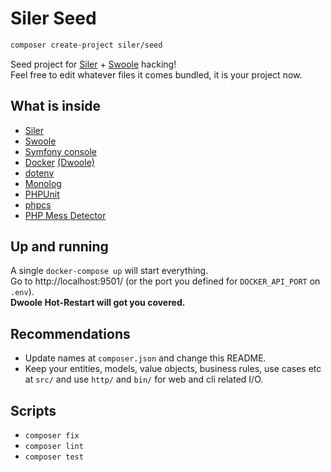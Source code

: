 # Siler Seed

```bash
composer create-project siler/seed
```

Seed project for [Siler](https://siler.leocavalcante.dev/) + [Swoole](https://www.swoole.co.uk/) hacking!<br>
Feel free to edit whatever files it comes bundled, it is your project now.

## What is inside

- [Siler](https://siler.leocavalcante.dev/)
- [Swoole](https://www.swoole.co.uk/)
- [Symfony console](https://symfony.com/doc/current/components/console.html)
- [Docker](https://www.docker.com/) [(Dwoole)](https://github.com/leocavalcante/dwoole)
- [dotenv](https://github.com/vlucas/phpdotenv)
- [Monolog](https://github.com/Seldaek/monolog)
- [PHPUnit](https://phpunit.de/)
- [phpcs](https://github.com/squizlabs/PHP_CodeSniffer)
- [PHP Mess Detector](https://phpmd.org/)

## Up and running

A single `docker-compose up` will start everything.<br>
Go to http://localhost:9501/ (or the port you defined for `DOCKER_API_PORT` on `.env`).<br>
**Dwoole Hot-Restart will got you covered.**

## Recommendations

- Update names at `composer.json` and change this README.
- Keep your entities, models, value objects, business rules, use cases etc at `src/` and use `http/` and `bin/` for web and cli related I/O.

## Scripts

- `composer fix`
- `composer lint`
- `composer test`
